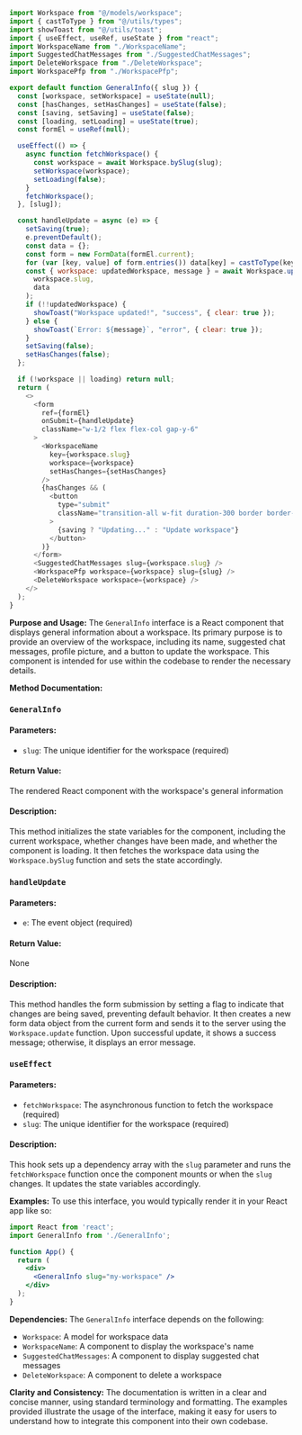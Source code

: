 ```javascript
import Workspace from "@/models/workspace";
import { castToType } from "@/utils/types";
import showToast from "@/utils/toast";
import { useEffect, useRef, useState } from "react";
import WorkspaceName from "./WorkspaceName";
import SuggestedChatMessages from "./SuggestedChatMessages";
import DeleteWorkspace from "./DeleteWorkspace";
import WorkspacePfp from "./WorkspacePfp";

export default function GeneralInfo({ slug }) {
  const [workspace, setWorkspace] = useState(null);
  const [hasChanges, setHasChanges] = useState(false);
  const [saving, setSaving] = useState(false);
  const [loading, setLoading] = useState(true);
  const formEl = useRef(null);

  useEffect(() => {
    async function fetchWorkspace() {
      const workspace = await Workspace.bySlug(slug);
      setWorkspace(workspace);
      setLoading(false);
    }
    fetchWorkspace();
  }, [slug]);

  const handleUpdate = async (e) => {
    setSaving(true);
    e.preventDefault();
    const data = {};
    const form = new FormData(formEl.current);
    for (var [key, value] of form.entries()) data[key] = castToType(key, value);
    const { workspace: updatedWorkspace, message } = await Workspace.update(
      workspace.slug,
      data
    );
    if (!!updatedWorkspace) {
      showToast("Workspace updated!", "success", { clear: true });
    } else {
      showToast(`Error: ${message}`, "error", { clear: true });
    }
    setSaving(false);
    setHasChanges(false);
  };

  if (!workspace || loading) return null;
  return (
    <>
      <form
        ref={formEl}
        onSubmit={handleUpdate}
        className="w-1/2 flex flex-col gap-y-6"
      >
        <WorkspaceName
          key={workspace.slug}
          workspace={workspace}
          setHasChanges={setHasChanges}
        />
        {hasChanges && (
          <button
            type="submit"
            className="transition-all w-fit duration-300 border border-slate-200 px-5 py-2.5 rounded-lg text-white text-sm items-center flex gap-x-2 hover:bg-slate-200 hover:text-slate-800 focus:ring-gray-800"
          >
            {saving ? "Updating..." : "Update workspace"}
          </button>
        )}
      </form>
      <SuggestedChatMessages slug={workspace.slug} />
      <WorkspacePfp workspace={workspace} slug={slug} />
      <DeleteWorkspace workspace={workspace} />
    </>
  );
}

```
**Purpose and Usage:**
The `GeneralInfo` interface is a React component that displays general information about a workspace. Its primary purpose is to provide an overview of the workspace, including its name, suggested chat messages, profile picture, and a button to update the workspace. This component is intended for use within the codebase to render the necessary details.

**Method Documentation:**
### `GeneralInfo`
#### Parameters:
* `slug`: The unique identifier for the workspace (required)
#### Return Value:
The rendered React component with the workspace's general information

#### Description:
This method initializes the state variables for the component, including the current workspace, whether changes have been made, and whether the component is loading. It then fetches the workspace data using the `Workspace.bySlug` function and sets the state accordingly.

### `handleUpdate`
#### Parameters:
* `e`: The event object (required)
#### Return Value:
None

#### Description:
This method handles the form submission by setting a flag to indicate that changes are being saved, preventing default behavior. It then creates a new form data object from the current form and sends it to the server using the `Workspace.update` function. Upon successful update, it shows a success message; otherwise, it displays an error message.

### `useEffect`
#### Parameters:
* `fetchWorkspace`: The asynchronous function to fetch the workspace (required)
* `slug`: The unique identifier for the workspace (required)

#### Description:
This hook sets up a dependency array with the `slug` parameter and runs the `fetchWorkspace` function once the component mounts or when the `slug` changes. It updates the state variables accordingly.

**Examples:**
To use this interface, you would typically render it in your React app like so:

```jsx
import React from 'react';
import GeneralInfo from './GeneralInfo';

function App() {
  return (
    <div>
      <GeneralInfo slug="my-workspace" />
    </div>
  );
}
```

**Dependencies:**
The `GeneralInfo` interface depends on the following:
* `Workspace`: A model for workspace data
* `WorkspaceName`: A component to display the workspace's name
* `SuggestedChatMessages`: A component to display suggested chat messages
* `DeleteWorkspace`: A component to delete a workspace

**Clarity and Consistency:**
The documentation is written in a clear and concise manner, using standard terminology and formatting. The examples provided illustrate the usage of the interface, making it easy for users to understand how to integrate this component into their own codebase.
